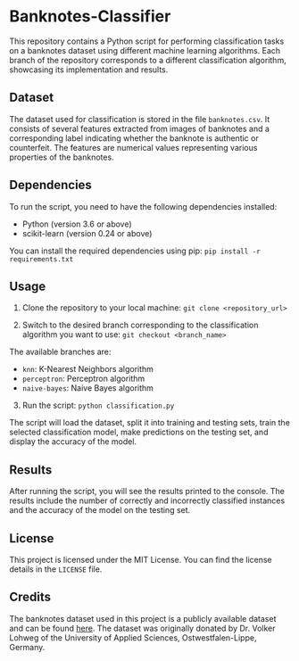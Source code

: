 # Banknotes-Classifier

This repository contains a Python script for performing classification tasks on a banknotes dataset using different machine learning algorithms. Each branch of the repository corresponds to a different classification algorithm, showcasing its implementation and results.

## Dataset

The dataset used for classification is stored in the file `banknotes.csv`. It consists of several features extracted from images of banknotes and a corresponding label indicating whether the banknote is authentic or counterfeit. The features are numerical values representing various properties of the banknotes.

## Dependencies

To run the script, you need to have the following dependencies installed:

- Python (version 3.6 or above)
- scikit-learn (version 0.24 or above)

You can install the required dependencies using pip:
`pip install -r requirements.txt`

## Usage

1. Clone the repository to your local machine: `git clone <repository_url>`

2. Switch to the desired branch corresponding to the classification algorithm you want to use: `git checkout <branch_name>`

The available branches are:

- `knn`: K-Nearest Neighbors algorithm
- `perceptron`: Perceptron algorithm
- `naive-bayes`: Naive Bayes algorithm

3. Run the script: `python classification.py`

The script will load the dataset, split it into training and testing sets, train the selected classification model, make predictions on the testing set, and display the accuracy of the model.

## Results

After running the script, you will see the results printed to the console. The results include the number of correctly and incorrectly classified instances and the accuracy of the model on the testing set.

## License

This project is licensed under the MIT License. You can find the license details in the `LICENSE` file.

## Credits

The banknotes dataset used in this project is a publicly available dataset and can be found [here](https://archive.ics.uci.edu/ml/datasets/banknote+authentication). The dataset was originally donated by Dr. Volker Lohweg of the University of Applied Sciences, Ostwestfalen-Lippe, Germany.








